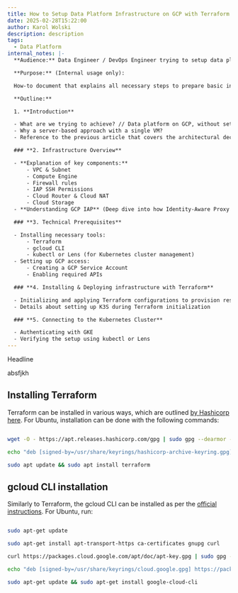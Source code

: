 ```yaml
---
title: How to Setup Data Platform Infrastructure on GCP with Terraform [DRAFT]
date: 2025-02-28T15:22:00
author: Karol Wolski
description: description
tags:
  - Data Platform
internal_notes: |-
  **Audience:** Data Engineer / DevOps Engineer trying to setup data platform

  **Purpose:** (Internal usage only):

  How-to document that explains all necessary steps to prepare basic infrastructure for running data platform with Terraform on Google Cloud Platform.

  **Outline:** 

  1. **Introduction**

  - What are we trying to achieve? // Data platform on GCP, without setting up any source system or target data warehouse.
  - Why a server-based approach with a single VM?
  - Reference to the previous article that covers the architectural decision-making process.

  ### **2. Infrastructure Overview**

  - **Explanation of key components:**
      - VPC & Subnet
      - Compute Engine
      - Firewall rules
      - IAP SSH Permissions
      - Cloud Router & Cloud NAT
      - Cloud Storage
  - **Understanding GCP IAP** (Deep dive into how Identity-Aware Proxy works and why it's important for security of data platform)

  ### **3. Technical Prerequisites**

  - Installing necessary tools:
      - Terraform
      - gcloud CLI
      - kubectl or Lens (for Kubernetes cluster management)
  - Setting up GCP access:
      - Creating a GCP Service Account
      - Enabling required APIs

  ### **4. Installing & Deploying infrastructure with Terraform**

  - Initializing and applying Terraform configurations to provision resources
  - Details about setting up K3S during Terraform initialization

  ### **5. Connecting to the Kubernetes Cluster**

  - Authenticating with GKE
  - Verifying the setup using kubectl or Lens
---
```

Headline

absfjkh

## Installing Terraform

Terraform can be installed in various ways, which are outlined [by Hashicorp here](https://developer.hashicorp.com/terraform/install). For Ubuntu, installation can be done with the following commands:

```bash

wget -O - https://apt.releases.hashicorp.com/gpg | sudo gpg --dearmor -o /usr/share/keyrings/hashicorp-archive-keyring.gpg

echo "deb [signed-by=/usr/share/keyrings/hashicorp-archive-keyring.gpg] https://apt.releases.hashicorp.com $(lsb_release -cs) main" | sudo tee /etc/apt/sources.list.d/hashicorp.list

sudo apt update && sudo apt install terraform

```

## gcloud CLI installation

Similarly to Terraform, the gcloud CLI can be installed as per the [official instructions](https://cloud.google.com/sdk/docs/install). For Ubuntu, run:

```bash

sudo apt-get update

sudo apt-get install apt-transport-https ca-certificates gnupg curl

curl https://packages.cloud.google.com/apt/doc/apt-key.gpg | sudo gpg --dearmor -o /usr/share/keyrings/cloud.google.gpg

echo "deb [signed-by=/usr/share/keyrings/cloud.google.gpg] https://packages.cloud.google.com/apt cloud-sdk main" | sudo tee -a /etc/apt/sources.list.d/google-cloud-sdk.list

sudo apt-get update && sudo apt-get install google-cloud-cli

```
